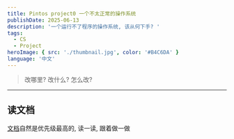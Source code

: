 ```yaml
---
title: Pintos project0 一个不太正常的操作系统
publishDate: 2025-06-13
description: '一个运行不了程序的操作系统, 该从何下手? '
tags:
  - CS
  - Project
heroImage: { src: './thumbnail.jpg', color: '#B4C6DA' }
language: '中文'
---
```


> 改哪里? 改什么? 怎么改?

---

## 读文档

[文档](https://cs162.org/static/proj/proj-pregame/)自然是优先级最高的, 读一读, 跟着做一做
